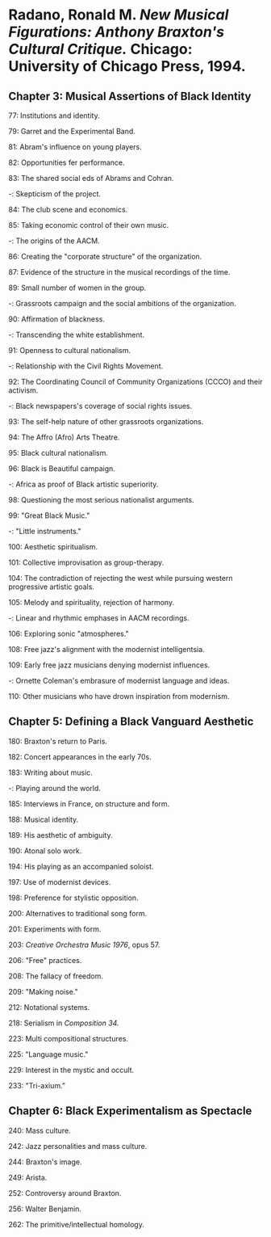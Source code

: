 # Radano, Ronald M. *New Musical Figurations: Anthony Braxton's Cultural Critique.* Chicago: University of Chicago Press, 1994.  

## Chapter 3: Musical Assertions of Black Identity 

77: Institutions and identity.  

79: Garret and the Experimental Band.  

81: Abram's influence on young players.  

82: Opportunities fer performance.  

83: The shared social eds of Abrams and Cohran.  

-: Skepticism of the project.  

84: The club scene and economics.  

85: Taking economic control of their own music.  

-: The origins of the AACM.  

86: Creating the "corporate structure" of the organization.  

87: Evidence of the structure in the musical recordings of the time.  

89: Small number of women in the group.  

-: Grassroots campaign and the social ambitions of the organization.  

90: Affirmation of blackness.  

-: Transcending the white establishment.  

91: Openness to cultural nationalism.  

-: Relationship with the Civil Rights Movement.  

92: The Coordinating Council of Community Organizations (CCCO) and their activism.   

-: Black newspapers's coverage of social rights issues.  

93: The self-help nature of other grassroots organizations.  

94: The Affro (Afro) Arts Theatre.  

95: Black cultural nationalism.  

96: Black is Beautiful campaign.  

-: Africa as proof of Black artistic superiority.  

98: Questioning the most serious nationalist arguments.  

99: "Great Black Music."  

-: "Little instruments."  

100: Aesthetic spiritualism.  

101: Collective improvisation as group-therapy.   

104: The contradiction of rejecting the west while pursuing western progressive artistic goals.   

105: Melody and spirituality, rejection of harmony.  

-: Linear and rhythmic emphases in AACM recordings.  

106: Exploring sonic "atmospheres."  

108: Free jazz's alignment with the modernist intelligentsia.  

109: Early free jazz musicians denying modernist influences.  

-: Ornette Coleman's embrasure of modernist language and ideas.  

110: Other musicians who have drown inspiration from modernism.  

## Chapter 5: Defining a Black Vanguard Aesthetic

180: Braxton's return to Paris.  

182: Concert appearances in the early 70s.  

183: Writing about music.  

-: Playing around the world.  

185: Interviews in France, on structure and form.  

188: Musical identity.  

189: His aesthetic of ambiguity.  

190: Atonal solo work.  

194: His playing as an accompanied soloist.  

197: Use of modernist devices.  

198: Preference for stylistic opposition.  

200: Alternatives to traditional song form.  

201: Experiments with form.  

203: *Creative Orchestra Music 1976*, opus 57.  

206: "Free" practices.  

208: The fallacy of freedom.  

209: "Making noise."  

212: Notational systems.  

218: Serialism in *Composition 34.*  

223: Multi compositional structures.  

225: "Language music."  

229: Interest in the mystic and occult.  

233: "Tri-axium."  

## Chapter 6: Black Experimentalism as Spectacle

240: Mass culture.  

242: Jazz personalities and mass culture.  

244: Braxton's image.  

249: Arista.  

252: Controversy around Braxton.  

256: Walter Benjamin.  

262: The primitive/intellectual homology.  


